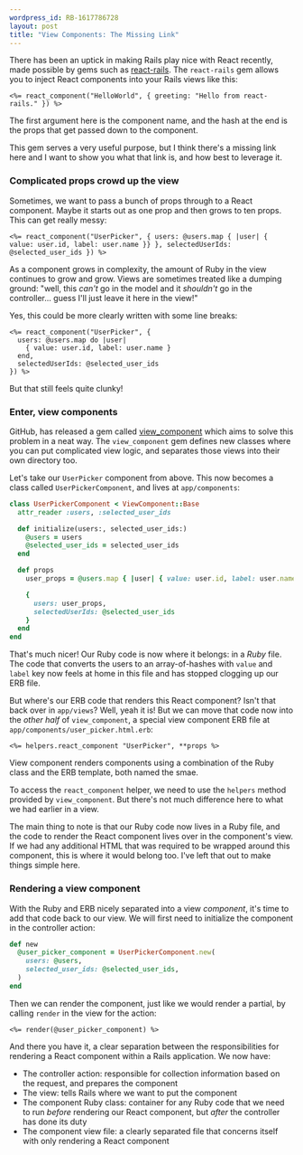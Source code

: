 ```yaml
---
wordpress_id: RB-1617786728
layout: post
title: "View Components: The Missing Link"
---
```


There has been an uptick in making Rails play nice with React recently, made possible by gems such as [react-rails](https://github.com/reactjs/react-rails). The `react-rails` gem allows you to inject React components into your Rails views like this:

```erb
<%= react_component("HelloWorld", { greeting: "Hello from react-rails." }) %>
```

The first argument here is the component name, and the hash at the end is the props that get passed down to the component.

This gem serves a very useful purpose, but I think there's a missing link here and I want to show you what that link is, and how best to leverage it.

### Complicated props crowd up the view

Sometimes, we want to pass a bunch of props through to a React component. Maybe it starts out as one prop and then grows to ten props. This can get really messy:

```erb
<%= react_component("UserPicker", { users: @users.map { |user| { value: user.id, label: user.name }} }, selectedUserIds: @selected_user_ids }) %>
```

As a component grows in complexity, the amount of Ruby in the view continues to grow and grow. Views are sometimes treated like a dumping ground: "well, this _can't_ go in the model and it _shouldn't_ go in the controller... guess I'll just leave it here in the view!"

Yes, this could be more clearly written with some line breaks:

```erb
<%= react_component("UserPicker", {
  users: @users.map do |user|
    { value: user.id, label: user.name }
  end,
  selectedUserIds: @selected_user_ids
}) %>
```

But that still feels quite clunky!

### Enter, view components

GitHub, has released a gem called [view_component](https://github.com/github/view_component/) which aims to solve this problem in a neat way. The `view_component` gem defines new classes where you can put complicated view logic, and separates those views into their own directory too.

Let's take our `UserPicker` component from above. This now becomes a class called `UserPickerComponent`, and lives at `app/components`:

```ruby
class UserPickerComponent < ViewComponent::Base
  attr_reader :users, :selected_user_ids

  def initialize(users:, selected_user_ids:)
    @users = users
    @selected_user_ids = selected_user_ids
  end

  def props
    user_props = @users.map { |user| { value: user.id, label: user.name } }

    {
      users: user_props,
      selectedUserIds: @selected_user_ids
    }
  end
end
```

That's much nicer! Our Ruby code is now where it belongs: in a _Ruby_ file. The code that converts the users to an array-of-hashes with `value` and `label` key now feels at home in this file and has stopped clogging up our ERB file.

But where's our ERB code that renders this React component? Isn't that back over in `app/views`? Well, yeah it is! But we can move that code now into the _other half_ of `view_component`, a special view component ERB file at `app/components/user_picker.html.erb`:

```erb
<%= helpers.react_component "UserPicker", **props %>
```

View component renders components using a combination of the Ruby class and the ERB template, both named the smae.

To access the `react_component` helper, we need to use the `helpers` method provided by `view_component`. But there's not much difference here to what we had earlier in a view.

The main thing to note is that our Ruby code now lives in a Ruby file, and the code to render the React component lives over in the component's view. If we had any additional HTML that was required to be wrapped around this component, this is where it would belong too. I've left that out to make things simple here.

### Rendering a view component

With the Ruby and ERB nicely separated into a view _component_, it's time to add that code back to our view. We will first need to initialize the component in the controller action:

```ruby
def new
  @user_picker_component = UserPickerComponent.new(
    users: @users,
    selected_user_ids: @selected_user_ids,
  )
end
```

Then we can render the component, just like we would render a partial, by calling `render` in the view for the action:

```erb
<%= render(@user_picker_component) %>
```

And there you have it, a clear separation between the responsibilities for rendering a React component within a Rails application. We now have:

* The controller action: responsible for collection information based on the request, and prepares the component
* The view: tells Rails where we want to put the component
* The component Ruby class: container for any Ruby code that we need to run _before_ rendering our React component, but _after_ the controller has done its duty
* The component view file: a clearly separated file that concerns itself with only rendering a React component
